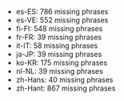 - es-ES: 786 missing phrases
- es-VE: 552 missing phrases
- fi-FI: 548 missing phrases
- fr-FR: 39 missing phrases
- it-IT: 58 missing phrases
- ja-JP: 39 missing phrases
- ko-KR: 175 missing phrases
- nl-NL: 39 missing phrases
- zh-Hans: 40 missing phrases
- zh-Hant: 867 missing phrases
